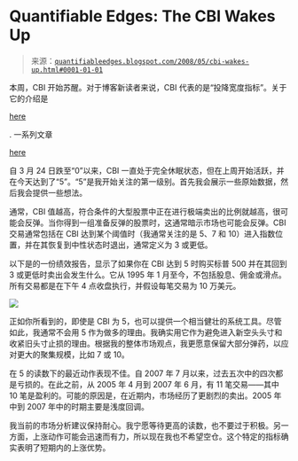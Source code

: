<!--yml

category: 未分类

date: 2024-05-18 08:16:27

-->

# Quantifiable Edges: The CBI Wakes Up

> 来源：[`quantifiableedges.blogspot.com/2008/05/cbi-wakes-up.html#0001-01-01`](http://quantifiableedges.blogspot.com/2008/05/cbi-wakes-up.html#0001-01-01)

本周，CBI 开始苏醒。对于博客新读者来说，CBI 代表的是“投降宽度指标”。关于它的介绍是

[here](http://quantifiableedges.blogspot.com/2008/01/my-capitulative-breadth-indicator.html)

. 一系列文章

[here](http://quantifiableedges.blogspot.com/search/label/CBI)

自 3 月 24 日跌至“0”以来，CBI 一直处于完全休眠状态，但在上周开始活跃，并在今天达到了“5”。“5”是我开始关注的第一级别。首先我会展示一些原始数据，然后我会提供一些想法。

通常，CBI 值越高，符合条件的大型股票中正在进行极端卖出的比例就越高，很可能会反弹。当你得到一组准备反弹的股票时，这通常暗示市场也可能会反弹。CBI 交易通常包括在 CBI 达到某个阈值时（我通常关注的是 5、7 和 10）进入指数位置，并在其恢复到中性状态时退出，通常定义为 3 或更低。

以下是的一份绩效报告，显示了如果你在 CBI 达到 5 时购买标普 500 并在其回到 3 或更低时卖出会发生什么。它从 1995 年 1 月至今，不包括股息、佣金或滑点。所有交易都是在下午 4 点收盘执行，并假设每笔交易为 10 万美元。

![](https://blogger.googleusercontent.com/img/b/R29vZ2xl/AVvXsEjdcAWpgyWMU5FzDbryuTUEo-E3xnZa6NBMV_svIBPBuKcDT4Y6m8KcS_VKs_AQMkC8-nYvlcxxoT9FvKIN0zw6R6iVz74AjUO0PAUcxQ7usLi2HCBhHB0qhgMLh_2KWxsq1DC1VGhylqY/s1600-h/2008-5-28+CBI+5+to+3.PNG)

正如你所看到的，即使是 CBI 为 5，也可以提供一个相当健壮的系统工具。尽管如此，我通常不会用 5 作为做多的理由。我确实用它作为避免进入新空头头寸和收紧旧头寸止损的理由。根据我的整体市场观点，我更愿意保留大部分弹药，以应对更大的聚集规模，比如 7 或 10。

在 5 的读数下的最近动作表现不佳。自 2007 年 7 月以来，过去五次中的四次都是亏损的。在此之前，从 2005 年 4 月到 2007 年 6 月，有 11 笔交易——其中 10 笔是盈利的。可能的原因是，在近期内，市场经历了更剧烈的卖出。2005 年中到 2007 年中的时期主要是浅度回调。

我当前的市场分析建议保持耐心。我宁愿等待更高的读数，也不要过于积极。另一方面，上涨动作可能会迅速而有力，所以现在我也不希望空仓。这个特定的指标确实表明了短期内的上涨优势。
